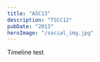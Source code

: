 ```yaml
---
title: "ASC13"
description: "TSCC12"
pubDate: "2013"
heroImage: "/social_img.jpg"
---
```


Timeline test
